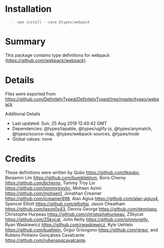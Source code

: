 # Installation
> `npm install --save @types/webpack`

# Summary
This package contains type definitions for webpack (https://github.com/webpack/webpack).

# Details
Files were exported from https://github.com/DefinitelyTyped/DefinitelyTyped/tree/master/types/webpack

Additional Details
 * Last updated: Sun, 25 Aug 2019 12:40:42 GMT
 * Dependencies: @types/tapable, @types/uglify-js, @types/anymatch, @types/source-map, @types/webpack-sources, @types/node
 * Global values: none

# Credits
These definitions were written by Qubo <https://github.com/tkqubo>, Benjamin Lim <https://github.com/bumbleblym>, Boris Cherny <https://github.com/bcherny>, Tommy Troy Lin <https://github.com/tommytroylin>, Mohsen Azimi <https://github.com/mohsen1>, Jonathan Creamer <https://github.com/jcreamer898>, Alan Agius <https://github.com/alan-agius4>, Spencer Elliott <https://github.com/elliottsj>, Jason Cheatham <https://github.com/jason0x43>, Dennis George <https://github.com/dennispg>, Christophe Hurpeau <https://github.com/christophehurpeau>, ZSkycat <https://github.com/ZSkycat>, John Reilly <https://github.com/johnnyreilly>, Ryan Waskiewicz <https://github.com/rwaskiewicz>, Kyle Uehlein <https://github.com/kuehlein>, Grgur Grisogono <https://github.com/grgur>, and Rubens Pinheiro Gonçalves Cavalcante <https://github.com/rubenspgcavalcante>.
